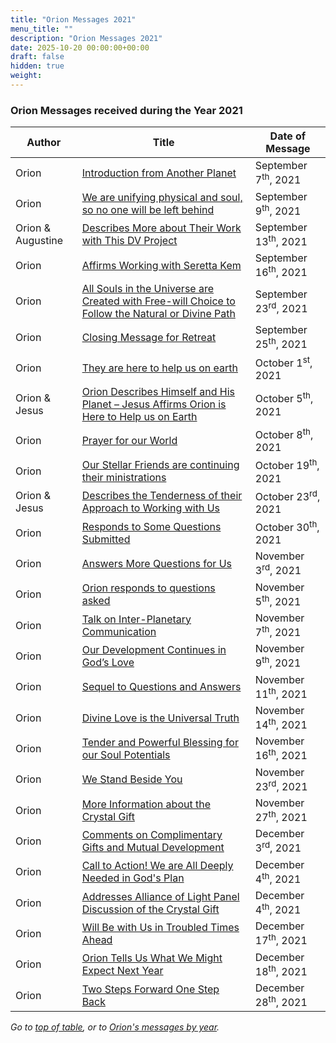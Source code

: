 ```yaml
---
title: "Orion Messages 2021"
menu_title: ""
description: "Orion Messages 2021"
date: 2025-10-20 00:00:00+00:00
draft: false
hidden: true
weight:
---
```

### Orion Messages received during the Year 2021

Author | Title | Date of Message  
---|---|---  
Orion | [Introduction from Another Planet](/contemporary-messages/messages-sorted-year/messages-2021/introduction-from-another-planet-af-7-sep-2021/) | September 7<sup>th</sup>, 2021
Orion | [We are unifying physical and soul, so no one will be left behind](/contemporary-messages/messages-sorted-year/messages-2021/we-are-unifying-physical-and-soul-af-9-sep-2021/) | September 9<sup>th</sup>, 2021
Orion & Augustine | [Describes More about Their Work with This DV Project](/contemporary-messages/messages-sorted-year/messages-2021/en-2021-9-13-1-af-orion-augustine/) | September 13<sup>th</sup>, 2021
Orion | [Affirms Working with Seretta Kem](/contemporary-messages/messages-sorted-year/messages-2021/affirms-working-with-seretta-kem-af-16-sep-2021/) | September 16<sup>th</sup>, 2021
Orion | [All Souls in the Universe are Created with Free-will Choice to Follow the Natural or Divine Path](/contemporary-messages/messages-sorted-year/messages-2021/en-2021-9-23-1-af-orion/) | September 23<sup>rd</sup>, 2021
Orion | [Closing Message for Retreat](/contemporary-messages/messages-sorted-year/messages-2021/en-2021-9-25-2-af-orion/) | September 25<sup>th</sup>, 2021
Orion | [They are here to help us on earth](/contemporary-messages/messages-sorted-year/messages-2021/en-2021-10-1-2-af-orion/) | October 1<sup>st</sup>, 2021
Orion & Jesus | [Orion Describes Himself and His Planet – Jesus Affirms Orion is Here to Help us on Earth](/contemporary-messages/messages-sorted-year/messages-2021/orion-and-jesus-af-5-oct-2021/) | October 5<sup>th</sup>, 2021
Orion | [Prayer for our World](/contemporary-messages/messages-sorted-year/messages-2021/prayer-for-our-world-af-8-oct-2021/) | October 8<sup>th</sup>, 2021
Orion | [Our Stellar Friends are continuing their ministrations](/contemporary-messages/messages-sorted-year/messages-2021/en-2021-10-19-1-af-orion/) | October 19<sup>th</sup>, 2021
Orion & Jesus | [Describes the Tenderness of their Approach to Working with Us](/contemporary-messages/messages-sorted-year/messages-2021/en-2021-10-23-1-af-orion-jesus/) | October 23<sup>rd</sup>, 2021
Orion | [Responds to Some Questions Submitted](/contemporary-messages/messages-sorted-year/messages-2021/en-2021-10-30-1-af-orion/) | October 30<sup>th</sup>, 2021
Orion | [Answers More Questions for Us](/contemporary-messages/messages-sorted-year/messages-2021/en-2021-11-3-1-af-orion/) | November 3<sup>rd</sup>, 2021
Orion | [Orion responds to questions asked](/contemporary-messages/messages-sorted-year/messages-2021/orion-responds-to-questions-asked-af-5-nov-2021/) | November 5<sup>th</sup>, 2021
Orion | [Talk on Inter-Planetary Communication](/contemporary-messages/messages-sorted-year/messages-2021/talk-on-interplanetary-communication-af-7-nov-2021/) | November 7<sup>th</sup>, 2021
Orion | [Our Development Continues in God’s Love](/contemporary-messages/messages-sorted-year/messages-2021/en-2021-11-9-2-af-orion/) | November 9<sup>th</sup>, 2021
Orion | [Sequel to Questions and Answers](/contemporary-messages/messages-sorted-year/messages-2021/sequel-to-q-and-a-af-11-nov-2021/) | November 11<sup>th</sup>, 2021
Orion | [Divine Love is the Universal Truth](/contemporary-messages/messages-sorted-year/messages-2021/divine-love-is-the-universal-truth-af-14-nov-2021/) | November 14<sup>th</sup>, 2021
Orion | [Tender and Powerful Blessing for our Soul Potentials](/contemporary-messages/messages-sorted-year/messages-2021/tender-and-powerful-blessing-af-16-nov-2021/) | November 16<sup>th</sup>, 2021
Orion | [We Stand Beside You](/contemporary-messages/messages-sorted-year/messages-2021/we-stand-beside-you-af-23-nov-2021/) | November 23<sup>rd</sup>, 2021
Orion | [More Information about the Crystal Gift](/contemporary-messages/messages-sorted-year/messages-2021/more-information-about-the-crystal-gift-af-27-nov-2021/) | November 27<sup>th</sup>, 2021
Orion | [Comments on Complimentary Gifts and Mutual Development](/contemporary-messages/messages-sorted-year/messages-2021/en-2021-12-3-2-af-orion/) | December 3<sup>rd</sup>, 2021
Orion | [Call to Action! We are All Deeply Needed in God's Plan](/contemporary-messages/messages-sorted-year/messages-2021/call-to-action-af-4-dec-2021/) | December 4<sup>th</sup>, 2021
Orion | [Addresses Alliance of Light Panel Discussion of the Crystal Gift](/contemporary-messages/messages-sorted-year/messages-2021/en-2021-12-4-2-af-orion/) | December 4<sup>th</sup>, 2021
Orion | [Will Be with Us in Troubled Times Ahead](/contemporary-messages/messages-sorted-year/messages-2021/will-be-with-us-in-troubled-times-ahead-af-17-dec-2021/) | December 17<sup>th</sup>, 2021
Orion | [Orion Tells Us What We Might Expect Next Year](/contemporary-messages/messages-sorted-year/messages-2021/orion-tells-us-what-we-might-expect-next-year-af-18-dec-2021/) | December 18<sup>th</sup>, 2021
Orion | [Two Steps Forward One Step Back](/contemporary-messages/messages-sorted-year/messages-2021/en-2021-12-28-1-af-orion/) | December 28<sup>th</sup>, 2021

*Go to [top of table](/various/space-people/orion-messages/orion-messages-2021/), or to [Orion's messages by year](/various/space-people/orion-messages/#a).*